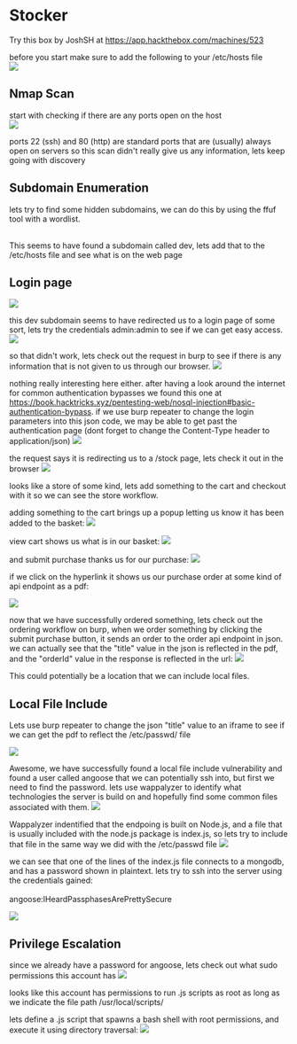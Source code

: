 # Stocker
Try this box by JoshSH at https://app.hackthebox.com/machines/523

before you start make sure to add the following to your /etc/hosts file<br>
![](images/hostsfile.png)
## Nmap Scan
start with checking if there are any ports open on the host<br>
![](images/nmap.png)

ports 22 (ssh) and 80 (http) are standard ports that are (usually) always open on servers so this scan didn't really give us any information, lets keep going with discovery
## Subdomain Enumeration
lets try to find some hidden subdomains, we can do this by using the ffuf tool with a wordlist. <br>


<br>
This seems to have found a subdomain called dev, lets add that to the /etc/hosts file and see what is on the web page

## Login page
![](images/login.png)

this dev subdomain seems to have redirected us to a login page of some sort, lets try the credentials admin:admin to see if we can get easy access.
![](images/faillogin.png)

so that didn't work, lets check out the request in burp to see if there is any information that is not given to us through our browser.
![](images/default_request.png)

nothing really interesting here either. after having a look around the internet for common authentication bypasses we found this one at https://book.hacktricks.xyz/pentesting-web/nosql-injection#basic-authentication-bypass. if we use burp repeater to change the login parameters into this json code, we may be able to get past the authentication page (dont forget to change the Content-Type header to application/json)
![](images/login_success.png)

the request says it is redirecting us to a /stock page, lets check it out in the browser
![](images/store.png)

looks like a store of some kind, lets add something to the cart and checkout with it so we can see the store workflow.

adding something to the cart brings up a popup letting us know it has been added to the basket:
![](images/basket_add.png)

view cart shows us what is in our basket:
![](images/basket_show.png)

and submit purchase thanks us for our purchase:
![](images/purchase_confirm.png)

if we click on the hyperlink it shows us our purchase order at some kind of api endpoint as a pdf:

![](images/purchase_order.png)

now that we have successfully ordered something, lets check out the ordering workflow on burp, when we order something by clicking the submit purchase button, it sends an order to the order api endpoint in json. we can actually see that the "title" value in the json is reflected in the pdf, and the "orderId" value in the response is reflected in the url:
![](images/comparing_request_pdf.png)

This could potentially be a location that we can include local files.

## Local File Include

Lets use burp repeater to change the json "title" value to an iframe to see if we can get the pdf to reflect the /etc/passwd/ file

![](images/file_inclue_1.png)

Awesome, we have successfully found a local file include vulnerability and found a user called angoose that we can potentially ssh into, but first we need to find the password. lets use wappalyzer to identify what technologies the server is build on and hopefully find some common files associated with them.
![](images/wappalyzer1.png)

Wappalyzer indentified that the endpoing is built on Node.js, and a file that is usually included with the node.js package is index.js, so lets try to include that file in the same way we did with the /etc/passwd file
![](images/file_include_2.png)

we can see that one of the lines of the index.js file connects to a mongodb, and has a password shown in plaintext. lets try to ssh into the server using the credentials gained:<br><br>angoose:IHeardPassphasesArePrettySecure

![](images/user_own.png)

## Privilege Escalation

since we already have a password for angoose, lets check out what sudo permissions this account has
![](images/sudo.png)

looks like this account has permissions to run .js scripts as root as long as we indicate the file path /usr/local/scripts/

lets define a .js script that spawns a bash shell with root permissions, and execute it using directory traversal:
![](images/system_own.png)